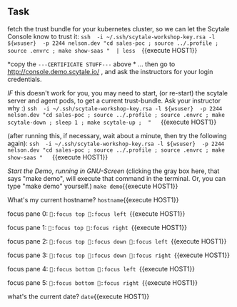 ## Task



fetch the trust bundle for your kubernetes cluster, so we can let the Scytale Console know to trust it: 
`ssh  -i ~/.ssh/scytale-workshop-key.rsa -l ${wsuser}  -p 2244 nelson.dev "cd sales-poc ; source ../.profile ; source .envrc ; make show-saas "  | less  `{{execute HOST1}}

*copy the `---CERTIFICATE STUFF---` above * 
... then go to http://console.demo.scytale.io/ , and ask the instructors for your login credentials.

*IF* this doesn't work for you, you may need to start, (or re-start) the scytale server and agent pods, to get a current trust-bundle.  Ask your instructor why :)
`ssh  -i ~/.ssh/scytale-workshop-key.rsa -l ${wsuser}  -p 2244 nelson.dev "cd sales-poc ; source ../.profile ; source .envrc ; make scytale-down ; sleep 1 ; make scytale-up ;  "   `{{execute HOST1}}

(after running this, if necessary, wait about a minute, then try the following again):
`ssh  -i ~/.ssh/scytale-workshop-key.rsa -l ${wsuser}  -p 2244 nelson.dev "cd sales-poc ; source ../.profile ; source .envrc ; make show-saas "   `{{execute HOST1}}




*Start the Demo, running in GNU-Screen*
(clicking the gray box here, that says "make demo", will execute that command in the terminal.  Or, you can type "make demo" yourself.)
`make demo`{{execute HOST1}}

What's my current hostname?
`hostname`{{execute HOST1}}

focus pane 0:
`:focus top:focus left`{{execute HOST1}}

focus pane 1:
`:focus top:focus right`{{execute HOST1}}

focus pane 2:
`:focus top:focus down:focus left`{{execute HOST1}}

focus pane 3:
`:focus top:focus down:focus right`{{execute HOST1}}

focus pane 4:
`:focus bottom:focus left`{{execute HOST1}}

focus pane 5:
`:focus bottom:focus right`{{execute HOST1}}


what's the current date?
`date`{{execute HOST1}}

